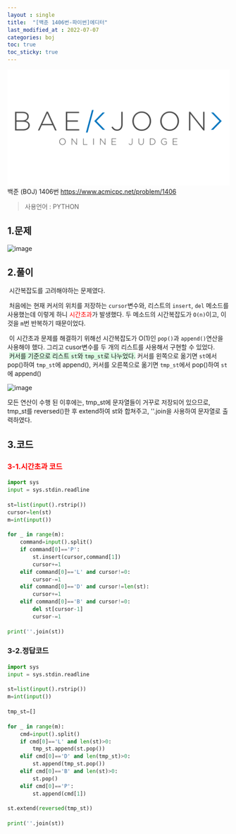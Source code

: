 ```yaml
---
layout : single
title:  "[백준 1406번-파이썬]에디터"
last_modified_at : 2022-07-07
categories: boj
toc: true
toc_sticky: true
---
```

<center><img src="/img/boj/boj-logo.png"></center>
백준 (BOJ) 1406번  
<a href="https://www.acmicpc.net/problem/1406">https://www.acmicpc.net/problem/1406</a>


> 사용언어 : PYTHON

## 1.문제  
![image](https://user-images.githubusercontent.com/80660585/177698390-ff8e1288-efc5-4518-bd55-c5b97241fa51.png)

## 2.풀이
&nbsp;시간복잡도를 고려해야하는 문제였다.  

&nbsp;처음에는 현재 커서의 위치를 저장하는 `cursor`변수와, 리스트의 `insert`, `del` 메소드를 사용했는데 이렇게 하니 <span style="color:red">시간초과</span>가 발생했다. 두 메소드의 시간복잡도가 `O(n)`이고, 이것을 `m`번 반복하기 때문이었다.   

&nbsp;이 시간초과 문제를 해결하기 위해선 시간복잡도가 O(1)인 `pop()`과 `append()`연산을 사용해야 했다. 그리고 cusor변수를 두 개의 리스트를 사용해서 구현할 수 있었다.  
&nbsp;<span style="background-color:#dcffe4">커서를 기준으로 리스트 `st`와 `tmp_st`로 나누었다.</span> 커서를 왼쪽으로 옮기면 `st`에서 pop()하여 `tmp_st`에 append(), 커서를 오른쪽으로 옮기면 `tmp_st`에서 pop()하여 `st`에 append()

![image](https://user-images.githubusercontent.com/80660585/177702800-ca23bb5e-6044-40b8-94f2-c9ce774f3d07.png)

모든 연산이 수행 된 이후에는, tmp_st에 문자열들이 거꾸로 저장되어 있으므로, tmp_st를 reversed()한 후 extend하여 st와 합쳐주고, ''.join을 사용하여 문자열로 출력하였다.


## 3.코드

### <span style="color:red">3-1.시간초과 코드</span>
```python
import sys
input = sys.stdin.readline

st=list(input().rstrip())
cursor=len(st)
m=int(input())

for _ in range(m):
    command=input().split()
    if command[0]=='P':
        st.insert(cursor,command[1])
        cursor+=1
    elif command[0]=='L' and cursor!=0:
        cursor-=1
    elif command[0]=='D' and cursor!=len(st):
        cursor+=1
    elif command[0]=='B' and cursor!=0:
        del st[cursor-1]
        cursor-=1

print(''.join(st))
```
### 3-2.정답코드
```python
import sys
input = sys.stdin.readline

st=list(input().rstrip())
m=int(input())

tmp_st=[]

for _ in range(m):
    cmd=input().split()
    if cmd[0]=='L' and len(st)>0:
        tmp_st.append(st.pop())
    elif cmd[0]=='D' and len(tmp_st)>0:
        st.append(tmp_st.pop())
    elif cmd[0]=='B' and len(st)>0:
        st.pop()
    elif cmd[0]=='P':
        st.append(cmd[1])
    
st.extend(reversed(tmp_st))

print(''.join(st))    
```

